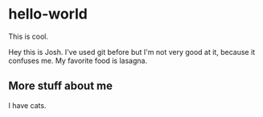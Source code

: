# hello-world
This is cool.

Hey this is Josh. I've used git before but I'm not very good at it, because it confuses me. My favorite food is lasagna.

## More stuff about me

I have cats.